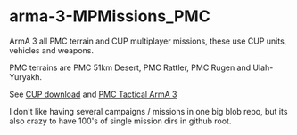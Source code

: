 # arma-3-MPMissions_PMC

ArmA 3 all PMC terrain and CUP multiplayer missions, these use CUP units, vehicles and weapons.

PMC terrains are PMC 51km Desert, PMC Rattler, PMC Rugen and Ulah-Yuryakh.

See [CUP download](http://cup-arma3.org/download) and [PMC Tactical ArmA 3](https://www.pmctactical.org/arma3/index.php)

I don't like having several campaigns / missions in one big blob repo, but its also crazy to have 100's of single mission dirs in github root.
